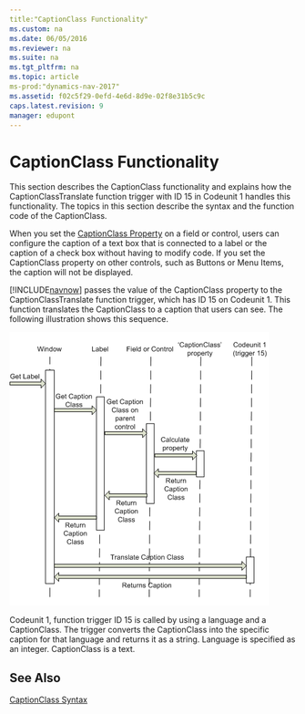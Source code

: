 ```yaml
---
title:"CaptionClass Functionality"
ms.custom: na
ms.date: 06/05/2016
ms.reviewer: na
ms.suite: na
ms.tgt_pltfrm: na
ms.topic: article
ms-prod:"dynamics-nav-2017"
ms.assetid: f02c5f29-0efd-4e6d-8d9e-02f8e31b5c9c
caps.latest.revision: 9
manager: edupont
---
```

# CaptionClass Functionality
This section describes the CaptionClass functionality and explains how the CaptionClassTranslate function trigger with ID 15 in Codeunit 1 handles this functionality. The topics in this section describe the syntax and the function code of the CaptionClass.  
  
 When you set the [CaptionClass Property](CaptionClass-Property.md) on a field or control, users can configure the caption of a text box that is connected to a label or the caption of a check box without having to modify code. If you set the CaptionClass property on other controls, such as Buttons or Menu Items, the caption will not be displayed.  
  
 [!INCLUDE[navnow](includes/navnow_md.md)] passes the value of the CaptionClass property to the CaptionClassTranslate function trigger, which has ID 15 on Codeunit 1. This function translates the CaptionClass to a caption that users can see. The following illustration shows this sequence.  
  
 ![Sequence to get value of CaptionClass property](media/CSIDE_CaptionClass.gif "CSIDE\_CaptionClass")  
  
 Codeunit 1, function trigger ID 15 is called by using a language and a CaptionClass. The trigger converts the CaptionClass into the specific caption for that language and returns it as a string. Language is specified as an integer. CaptionClass is a text.  
  
## See Also  
 [CaptionClass Syntax](CaptionClass-Syntax.md)